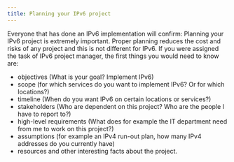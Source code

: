 ```yaml
---
title: Planning your IPv6 project
---
```


Everyone that has done an IPv6 implementation will confirm: Planning your IPv6 project is extremely important.
Proper planning reduces the cost and risks of any project and this is not different for IPv6.
If you were assigned the task of IPv6 project manager, the first things you would need to know are:
- objectives (What is your goal? Implement IPv6)
- scope (for which services do you want to implement IPv6? Or for which locations?)
- timeline (When do you want IPv6 on certain locations or services?)
- stakeholders (Who are dependent on this project? Who are the people I have to report to?)
- high-level requirements (What does for example the IT department need from me to work on this project?)
- assumptions (for example an IPv4 run-out plan, how many IPv4 addresses do you currently have) 
- resources and other interesting facts about the project.
